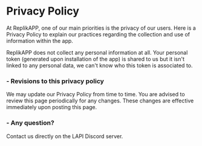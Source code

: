 Privacy Policy
======
At ReplikAPP, one of our main priorities is the privacy of our users. Here is a Privacy Policy to explain our practices regarding the collection and use of information within the app.

ReplikAPP does not collect any personal information at all. Your personal token (generated upon installation of the app) is shared to us but it isn't linked to any personal data, we can't know who this token is associated to.

### - Revisions to this privacy policy
We may update our Privacy Policy from time to time. You are advised to review this page periodically for any changes. These changes are effective immediately upon posting this page.

### - Any question?
Contact us directly on the LAPI Discord server.
